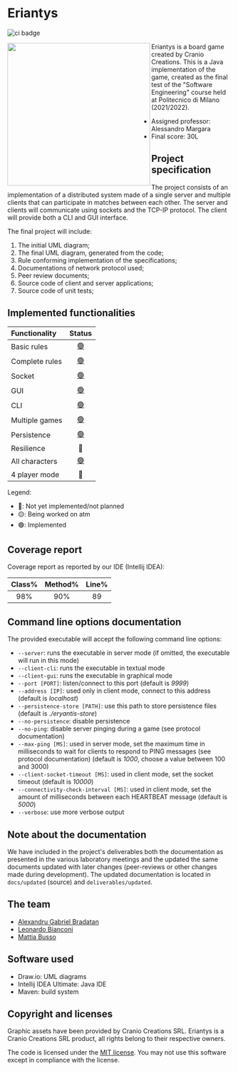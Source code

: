 # Eriantys

![ci badge](https://github.com/alexbradd/ingsw2022-AM36/actions/workflows/java-ci.yaml/badge.svg)

<img
  src="https://www.craniocreations.it/wp-content/uploads/2021/06/Eriantys_scatolaFrontombra-600x600.png"
  width="320px"
  height="320px"
  align="left" />

Eriantys is a board game created by Cranio Creations. This is a Java
implementation of the game, created as the final test of the "Software
Engineering" course held at Politecnico di Milano (2021/2022).

- Assigned professor: Alessandro Margara
- Final score: 30L

## Project specification

The project consists of an implementation of a distributed system made of a
single server and multiple clients that can participate in matches between each
other. The server and clients will communicate using sockets and the TCP-IP
protocol. The client will provide both a CLI and GUI interface.

The final project will include:

1. The initial UML diagram;
2. The final UML diagram, generated from the code;
3. Rule conforming implementation of the specifications;
4. Documentations of network protocol used;
5. Peer review documents;
6. Source code of client and server applications;
7. Source code of unit tests;

## Implemented functionalities

| Functionality  |                          Status                           |
|:---------------|:---------------------------------------------------------:|
| Basic rules    | [🟢](https://github.com/alexbradd/ingsw2022-AM36/pull/32) |
| Complete rules | [🟢](https://github.com/alexbradd/ingsw2022-AM36/pull/32) |
| Socket         | [🟢](https://github.com/alexbradd/ingsw2022-AM36/pull/45) |
| GUI            | [🟢](https://github.com/alexbradd/ingsw2022-AM36/pull/50) |
| CLI            | [🟢](https://github.com/alexbradd/ingsw2022-AM36/pull/46) |
| Multiple games | [🟢](https://github.com/alexbradd/ingsw2022-AM36/pull/45) |
| Persistence    | [🟢](https://github.com/alexbradd/ingsw2022-AM36/pull/53) |
| Resilience     |                            🔴                             |
| All characters | [🟢](https://github.com/alexbradd/ingsw2022-AM36/pull/33) |
| 4 player mode  |                            🔴                             |

Legend:

- 🔴: Not yet implemented/not planned
- 🟡: Being worked on atm
- 🟢: Implemented

## Coverage report

Coverage report as reported by our IDE (Intellij IDEA):

| Class% | Method% | Line% |
|:------:|:-------:|:-----:|
|  98%   |   90%   |  89   |

## Command line options documentation

The provided executable will accept the following command line options:

- `--server`: runs the executable in server mode (if omitted, the executable 
  will run in this mode)
- `--client-cli`: runs the executable in textual mode
- `--client-gui`: runs the executable in graphical mode
- `--port [PORT]`: listen/connect to this port (default is *9999*)
- `--address [IP]`: used only in client mode, connect to this address (default
  is *localhost*)
- `--persistence-store [PATH]`: use this path to store persistence files
  (default is *./eryantis-store*)
- `--no-persistence`: disable persistence
- `--no-ping`: disable server pinging during a game (see protocol documentation)
- `--max-ping [MS]`: used in server mode, set the maximum time in milliseconds
  to wait for clients to respond to PING messages (see protocol documentation)
  (default is *1000*, choose a value between 100 and 3000) 
- `--client-socket-timeout [MS]`: used in client mode, set the socket timeout
  (default is *10000*)
- `--connectivity-check-interval [MS]`: used in client mode, set the amount of
  milliseconds between each HEARTBEAT message (default is *5000*)
- `--verbose`: use more verbose output

## Note about the documentation

We have included in the project's deliverables both the documentation as
presented in the various laboratory meetings and the updated the same documents
updated with later changes (peer-reviews or other changes made during
development). The updated documentation is located in `docs/updated` (source)
and `deliverables/updated`.

## The team

- [Alexandru Gabriel Bradatan](https://github.com/alexbradd)
- [Leonardo Bianconi](https://github.com/leo-bianconi)
- [Mattia Busso](https://github.com/mattia-busso)

## Software used

- Draw.io: UML diagrams
- Intellij IDEA Ultimate: Java IDE
- Maven: build system

## Copyright and licenses

Graphic assets have been provided by Cranio Creations SRL. Eriantys is a
Cranio Creations SRL product, all rights belong to their respective owners.

The code is licensed under the [MIT license](https://github.com/alexbradd/ingsw2022-AM36/blob/main/LICENSE).
You may not use this software except in compliance with the license.
